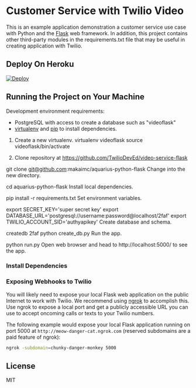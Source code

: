 # Customer Service with Twilio Video

This is an example application demonstration a customer service use case
with Python and the [Flask](http://flask.pocoo.org/) web framework. In
addition, this project contains other third-party modules in the 
requirements.txt file that may be useful in creating application with Twilio.


## Deploy On Heroku
[![Deploy](https://www.herokucdn.com/deploy/button.png)](https://heroku.com/deploy?template=https://github.com/TwilioDevEd/video-service-flask)


## Running the Project on Your Machine
Development environment requirements:

* PostgreSQL with access to create a database such as "videoflask"
* [virtualenv](https://virtualenv.pypa.io/en/latest/) and 
  [pip](http://www.pip-installer.org/en/latest/) to install dependencies.

1. Create a new virtualenv.
        virtualenv videoflask
        source videoflask/bin/activate
    
1. Clone repository at https://github.com/TwilioDevEd/video-service-flask

git clone git@github.com:makaimc/aquarius-python-flask
Change into the new directory.

cd aquarius-python-flask
Install local dependencies.

pip install -r requirements.txt
Set environment variables.

export SECRET_KEY='super secret key'
export DATABASE_URL='postgresql://username:password@localhost/2faf'
export TWILIO_ACCOUNT_SID='authyapikey'
Create database and schema.

createdb 2faf
python create_db.py
Run the app.

python run.py
Open web browser and head to http://localhost:5000/ to see the app.


### Install Dependencies



### Exposing Webhooks to Twilio
You will likely need to expose your local Flask web application on the 
public Internet to work with Twilio. We recommend using 
[ngrok](https://ngrok.com/docs) to accomplish this. Use ngrok to expose 
a local port and get a publicly accessible URL you can use to accept 
oncoming calls or texts to your Twilio numbers.

The following example would expose your local Flask application running on 
port 5000 at `http://meow-danger-cat.ngrok.com` (reserved subdomains 
are a paid feature of ngrok):

```bash
ngrok -subdomain=chunky-danger-monkey 5000
```


## License
MIT
